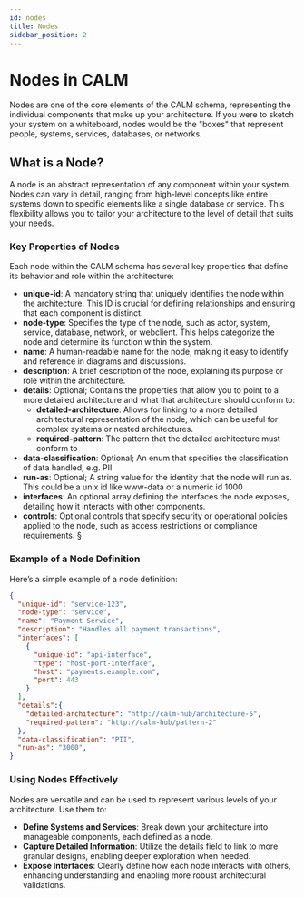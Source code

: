 ```yaml
---
id: nodes
title: Nodes
sidebar_position: 2
---
```


# Nodes in CALM

Nodes are one of the core elements of the CALM schema, representing the individual components that make up your architecture. If you were to sketch your system on a whiteboard, nodes would be the "boxes" that represent people, systems, services, databases, or networks.

## What is a Node?

A node is an abstract representation of any component within your system. Nodes can vary in detail, ranging from high-level concepts like entire systems down to specific elements like a single database or service. This flexibility allows you to tailor your architecture to the level of detail that suits your needs.

### Key Properties of Nodes

Each node within the CALM schema has several key properties that define its behavior and role within the architecture:

- **unique-id**: A mandatory string that uniquely identifies the node within the architecture. This ID is crucial for defining relationships and ensuring that each component is distinct.
- **node-type**: Specifies the type of the node, such as actor, system, service, database, network, or webclient. This helps categorize the node and determine its function within the system.
- **name**: A human-readable name for the node, making it easy to identify and reference in diagrams and discussions.
- **description**: A brief description of the node, explaining its purpose or role within the architecture.
- **details**: Optional; Contains the properties that allow you to point to a more detailed architecture and what that architecture should conform to:
  - **detailed-architecture**: Allows for linking to a more detailed architectural representation of the node, which can be useful for complex systems or nested architectures.
  - **required-pattern**: The pattern that the detailed architecture must conform to
- **data-classification**: Optional; An enum that specifies the classification of data handled, e.g. PII
- **run-as**: Optional; A string value for the identity that the node will run as. This could be a unix id like www-data or a numeric id 1000
- **interfaces**: An optional array defining the interfaces the node exposes, detailing how it interacts with other components.
- **controls**: Optional controls that specify security or operational policies applied to the node, such as access restrictions or compliance requirements.  §

### Example of a Node Definition

Here’s a simple example of a node definition:

```json
{
  "unique-id": "service-123",
  "node-type": "service",
  "name": "Payment Service",
  "description": "Handles all payment transactions",
  "interfaces": [
    {
      "unique-id": "api-interface",
      "type": "host-port-interface",
      "host": "payments.example.com",
      "port": 443
    }
  ],
  "details":{
    "detailed-architecture": "http://calm-hub/architecture-5",
    "required-pattern": "http://calm-hub/pattern-2"
  },
  "data-classification": "PII",
  "run-as": "3000",  
}
```

### Using Nodes Effectively

Nodes are versatile and can be used to represent various levels of your architecture. Use them to:

- **Define Systems and Services**: Break down your architecture into manageable components, each defined as a node.
- **Capture Detailed Information**: Utilize the details field to link to more granular designs, enabling deeper exploration when needed.
- **Expose Interfaces**: Clearly define how each node interacts with others, enhancing understanding and enabling more robust architectural validations.
